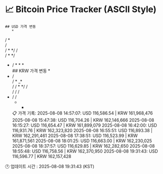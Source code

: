 # 📈 Bitcoin Price Tracker (ASCII Style)
    ## USD 가격 변동 
       *      
  / *     
  /       
  /     * 
 */    /  
/ *   */  
*    / * *
     *    
    ## KRW 가격 변동
            * 
   *   /  
  / * _*  
  /  /   *
 */  /    
/ /  /    
* /  /    
  *  *    
    📋 가격 기록:
    2025-08-08 14:57:07: USD 116,586.54 | KRW 161,968,476
2025-08-08 15:47:38: USD 116,704.26 | KRW 162,146,666
2025-08-08 16:15:27: USD 116,654.47 | KRW 161,899,079
2025-08-08 16:42:00: USD 116,931.76 | KRW 162,323,820
2025-08-08 16:55:51: USD 116,893.38 | KRW 162,291,461
2025-08-08 17:38:51: USD 116,523.99 | KRW 161,871,561
2025-08-08 18:01:25: USD 116,663.00 | KRW 162,230,025
2025-08-08 18:37:57: USD 116,629.85 | KRW 162,282,650
2025-08-08 18:55:48: USD 116,758.56 | KRW 162,370,950
2025-08-08 19:31:43: USD 116,596.77 | KRW 162,157,428
    
🕐 업데이트 시간 : 2025-08-08 19:31:43 (KST)
